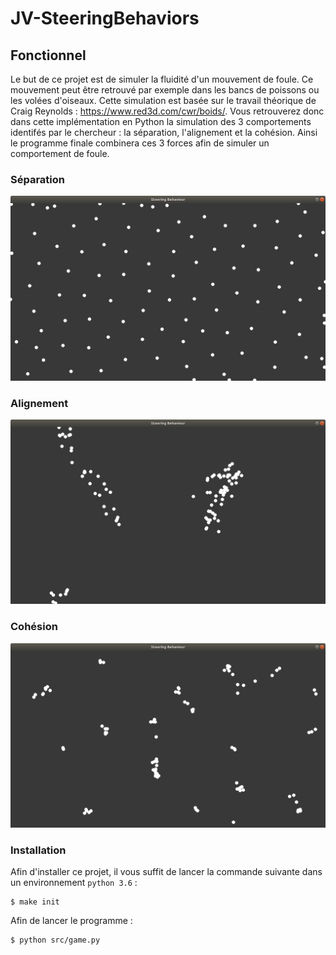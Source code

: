 # JV-SteeringBehaviors

## Fonctionnel

Le but de ce projet est de simuler la fluidité d'un mouvement de foule. Ce mouvement peut être retrouvé par exemple dans les bancs de poissons ou les volées d'oiseaux. Cette simulation est basée sur le travail théorique de Craig Reynolds : https://www.red3d.com/cwr/boids/.
Vous retrouverez donc dans cette implémentation en Python la simulation des 3 comportements identifés par le chercheur : la séparation, l'alignement et la cohésion. Ainsi le programme finale combinera ces 3 forces afin de simuler un comportement de foule.

### Séparation
![Séparation](doc/img/separation.png)

### Alignement
![Alignement](doc/img/alignment.png)

### Cohésion
![Cohésion](doc/img/cohesion.png)

### Installation

Afin d'installer ce projet, il vous suffit de lancer la commande suivante dans un environnement `python 3.6` :

```
$ make init
```

Afin de lancer le programme : 

```
$ python src/game.py
```